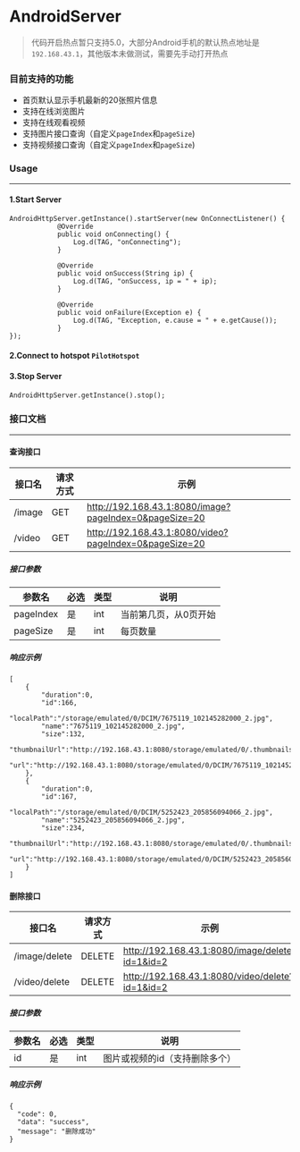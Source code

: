# AndroidServer
> 代码开启热点暂只支持5.0，大部分Android手机的默认热点地址是`192.168.43.1`，其他版本未做测试，需要先手动打开热点

### 目前支持的功能
 - 首页默认显示手机最新的20张照片信息
 - 支持在线浏览图片
 - 支持在线观看视频
 - 支持图片接口查询（自定义`pageIndex`和`pageSize`)
 - 支持视频接口查询（自定义`pageIndex`和`pageSize`)
 
### Usage
------
#### 1.Start Server
```
AndroidHttpServer.getInstance().startServer(new OnConnectListener() {
            @Override
            public void onConnecting() {
                Log.d(TAG, "onConnecting");
            }

            @Override
            public void onSuccess(String ip) {
                Log.d(TAG, "onSuccess, ip = " + ip);
            }

            @Override
            public void onFailure(Exception e) {
                Log.d(TAG, "Exception, e.cause = " + e.getCause());
            }
});
```
#### 2.Connect to hotspot `PilotHotspot`

#### 3.Stop Server
```
AndroidHttpServer.getInstance().stop();
```


### 接口文档
------
#### 查询接口

|    接口名     | 请求方式 | 示例  |
| ----------   | ------  | ----------  |
|    /image    |   GET   | http://192.168.43.1:8080/image?pageIndex=0&pageSize=20 |
|    /video    |   GET   | http://192.168.43.1:8080/video?pageIndex=0&pageSize=20 |

##### 接口参数
|    参数名     | 必选 | 类型  | 说明  |
| ----------  | ------ | ---------- | ---------- |
|  pageIndex |  是  | int | 当前第几页，从0页开始|
|  pageSize |  是  | int | 每页数量|

##### 响应示例
```
[
    {
        "duration":0,
        "id":166,
        "localPath":"/storage/emulated/0/DCIM/7675119_102145282000_2.jpg",
        "name":"7675119_102145282000_2.jpg",
        "size":132,
        "thumbnailUrl":"http://192.168.43.1:8080/storage/emulated/0/.thumbnails/1558496289340.jpg",
        "url":"http://192.168.43.1:8080/storage/emulated/0/DCIM/7675119_102145282000_2.jpg"
    },
    {
        "duration":0,
        "id":167,
        "localPath":"/storage/emulated/0/DCIM/5252423_205856094066_2.jpg",
        "name":"5252423_205856094066_2.jpg",
        "size":234,
        "thumbnailUrl":"http://192.168.43.1:8080/storage/emulated/0/.thumbnails/1558496289340.jpg",
        "url":"http://192.168.43.1:8080/storage/emulated/0/DCIM/5252423_205856094066_2.jpg"
    }
]
```

#### 删除接口
|    接口名     | 请求方式 | 示例  |
| ----------   | ------  | ----------  |
|    /image/delete   |   DELETE   | http://192.168.43.1:8080/image/delete?id=1&id=2 |
|    /video/delete   |   DELETE   | http://192.168.43.1:8080/video/delete?id=1&id=2 |

##### 接口参数
|    参数名     | 必选 | 类型  | 说明  |
| ----------  | ------ | ---------- | ---------- |
|  id |  是  | int | 图片或视频的id（支持删除多个） |

##### 响应示例
```
{
  "code": 0,
  "data": "success",
  "message": "删除成功"
}
```
